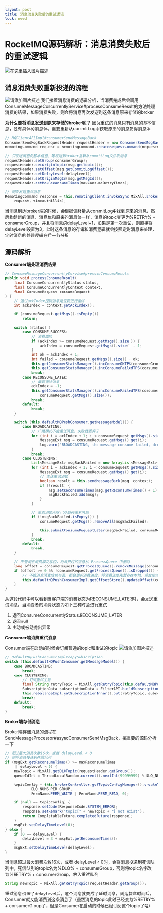 ```yaml
---
layout: post
title: 消息消费失败后的重试逻辑
lock: need
---
```


# RocketMQ源码解析：消息消费失败后的重试逻辑

![在这里插入图片描述](https://img-blog.csdnimg.cn/d5c5098266364bd1b045dd6d0130246a.jpg?)
## 消息消费失败重新投递的流程
![请添加图片描述](https://img-blog.csdnimg.cn/7a2b6ad41945455bb74b89e57e7d3932.png?)
我们接着消息消费的逻辑分析，当消费完成后会调用ConsumeMessageConcurrentlyService#processConsumeResult的方法处理消费的结果，如果消费失败，则会将消息再次发送到这条消息原来存储的broker

**为什么要将消息发送到原来存储的broker呢？** 
因为重试的消息只有消息的基本信息，没有具体的消息体，需要重新从commitLog中获取原来的消息获得消息体

```java
// MQClientAPIImpl#consumerSendMessageBack
ConsumerSendMsgBackRequestHeader requestHeader = new ConsumerSendMsgBackRequestHeader();
RemotingCommand request = RemotingCommand.createRequestCommand(RequestCode.CONSUMER_SEND_MSG_BACK, requestHeader);

// 只发送消息的基本信息，等发送到broker重新从commitLog文件取消息
requestHeader.setGroup(consumerGroup);
requestHeader.setOriginTopic(msg.getTopic());
requestHeader.setOffset(msg.getCommitLogOffset());
requestHeader.setDelayLevel(delayLevel);
requestHeader.setOriginMsgId(msg.getMsgId());
requestHeader.setMaxReconsumeTimes(maxConsumeRetryTimes);

// 同步发送重试消息
RemotingCommand response = this.remotingClient.invokeSync(MixAll.brokerVIPChannel(this.clientConfig.isVipChannelEnabled(), addr),
    request, timeoutMillis);
```

当消息到达broker端的时候，会根据偏移量从commitLog中找到原来的消息，然后构建新的消息，消息体和原来的消息体一样，消息的topic变更为%RETRY% + consumerGroup，并且将消息的delayLevel+1，如果是第一次重试，则直接将delayLevel设置为3，此时这条消息的存储和消费逻辑就会按照定时消息来处理，定时消息的处理逻辑在后一节分析

## 源码解析
**Consumer端处理消费结果**
```java
// ConsumeMessageConcurrentlyService#processConsumeResult
public void processConsumeResult(
    final ConsumeConcurrentlyStatus status,
    final ConsumeConcurrentlyContext context,
    final ConsumeRequest consumeRequest
) {
    // 通过ackIndex控制消息是否要进行重试
    int ackIndex = context.getAckIndex();

    if (consumeRequest.getMsgs().isEmpty())
        return;

    switch (status) {
        case CONSUME_SUCCESS:
            // 消费成功
            if (ackIndex >= consumeRequest.getMsgs().size()) {
                ackIndex = consumeRequest.getMsgs().size() - 1;
            }
            int ok = ackIndex + 1;
            int failed = consumeRequest.getMsgs().size() - ok;
            this.getConsumerStatsManager().incConsumeOKTPS(consumerGroup, consumeRequest.getMessageQueue().getTopic(), ok);
            this.getConsumerStatsManager().incConsumeFailedTPS(consumerGroup, consumeRequest.getMessageQueue().getTopic(), failed);
            break;
        case RECONSUME_LATER:
            // 需要重试消息
            ackIndex = -1;
            this.getConsumerStatsManager().incConsumeFailedTPS(consumerGroup, consumeRequest.getMessageQueue().getTopic(),
                consumeRequest.getMsgs().size());
            break;
        default:
            break;
    }

    switch (this.defaultMQPushConsumer.getMessageModel()) {
        case BROADCASTING:
            // 广播模式不会重试消息，失败就丢弃了
            for (int i = ackIndex + 1; i < consumeRequest.getMsgs().size(); i++) {
                MessageExt msg = consumeRequest.getMsgs().get(i);
                log.warn("BROADCASTING, the message consume failed, drop it, {}", msg.toString());
            }
            break;
        case CLUSTERING:
            List<MessageExt> msgBackFailed = new ArrayList<MessageExt>(consumeRequest.getMsgs().size());
            for (int i = ackIndex + 1; i < consumeRequest.getMsgs().size(); i++) {
                MessageExt msg = consumeRequest.getMsgs().get(i);
                // 发送重试消息
                boolean result = this.sendMessageBack(msg, context);
                if (!result) {
                    msg.setReconsumeTimes(msg.getReconsumeTimes() + 1);
                    msgBackFailed.add(msg);
                }
            }

            // 重发消息失败，5s后再重新消费
            if (!msgBackFailed.isEmpty()) {
                consumeRequest.getMsgs().removeAll(msgBackFailed);

                this.submitConsumeRequestLater(msgBackFailed, consumeRequest.getProcessQueue(), consumeRequest.getMessageQueue());
            }
            break;
        default:
            break;
    }

    // 不管消息消费成功与否，将消费过的消息从 ProcessQueue 中删除
    long offset = consumeRequest.getProcessQueue().removeMessage(consumeRequest.getMsgs());
    if (offset >= 0 && !consumeRequest.getProcessQueue().isDropped()) {
        // 不管消息消费成功与否，都会更新消费进度，将消费进度先暂存在本地，后台定时任务会定时将消费进度同步到broker中
        this.defaultMQPushConsumerImpl.getOffsetStore().updateOffset(consumeRequest.getMessageQueue(), offset, true);
    }
}
```
从这段代码中可以看到当客户端的消费状态为RECONSUME_LATER时，会发送重试消息，当消费者的消费状态为如下三种时会进行重试

1. 返回ConsumeConcurrentlyStatus.RECONSUME_LATER
2. 返回null
3. 主动或被动抛出异常

**Consumer端消费重试消息**


Consumer端在启动的时候会订阅普通的topic和重试的topic
![请添加图片描述](https://img-blog.csdnimg.cn/462a1589639f48eaa433a4d5ae31cdeb.png)

```java
// DefaultMQPushConsumerImpl#copySubscription
switch (this.defaultMQPushConsumer.getMessageModel()) {
    case BROADCASTING:
        break;
    case CLUSTERING:
        // 订阅重试主题
        final String retryTopic = MixAll.getRetryTopic(this.defaultMQPushConsumer.getConsumerGroup());
        SubscriptionData subscriptionData = FilterAPI.buildSubscriptionData(retryTopic, SubscriptionData.SUB_ALL);
        this.rebalanceImpl.getSubscriptionInner().put(retryTopic, subscriptionData);
        break;
    default:
        break;
}
```

**Broker端存储消息**

Broker端存储消息的流程在SendMessageProcessor#asyncConsumerSendMsgBack，挑重要的源码分析一下

```java
// 超过最大消费次数16次，或者 delayLevel < 0
// 则将消息投递到死信队列
if (msgExt.getReconsumeTimes() >= maxReconsumeTimes
    || delayLevel < 0) {
    newTopic = MixAll.getDLQTopic(requestHeader.getGroup());
    queueIdInt = ThreadLocalRandom.current().nextInt(99999999) % DLQ_NUMS_PER_GROUP;

    topicConfig = this.brokerController.getTopicConfigManager().createTopicInSendMessageBackMethod(newTopic,
            DLQ_NUMS_PER_GROUP,
            PermName.PERM_WRITE | PermName.PERM_READ, 0);

    if (null == topicConfig) {
        response.setCode(ResponseCode.SYSTEM_ERROR);
        response.setRemark("topic[" + newTopic + "] not exist");
        return CompletableFuture.completedFuture(response);
    }
    msgExt.setDelayTimeLevel(0);
} else {
    if (0 == delayLevel) {
        delayLevel = 3 + msgExt.getReconsumeTimes();
    }
    msgExt.setDelayTimeLevel(delayLevel);
}
```
当消息超过最大消费次数16次，或者 delayLevel < 0时，会将消息投递到死信队列中，死信队列的topic名为%DLQ% + consumerGroup，否则将topic名字改为%RETRY% + consumerGroup，放入重试队列

```java
String newTopic = MixAll.getRetryTopic(requestHeader.getGroup());
```

重试消息设置了delayLevel后，这个消息就变成了延时消息，到达投递时间后，Consumer就又能消费到这条消息了（虽然消息的topic此时已经变为%RETRY% + consumerGroup了，但是Consumer在启动的时候已经订阅这个topic了哈）